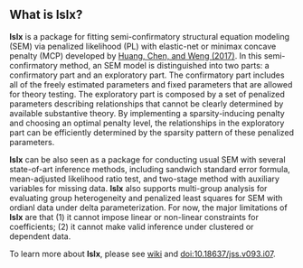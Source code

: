 ## What is lslx?
**lslx** is a package for fitting semi-confirmatory structural equation modeling (SEM) via penalized likelihood (PL) with elastic-net or minimax concave penalty (MCP) developed by [Huang, Chen, and Weng (2017)](https://link.springer.com/article/10.1007%2Fs11336-017-9566-9). In this semi-confirmatory method, an SEM model is distinguished into two parts: a confirmatory part and an exploratory part. The confirmatory part includes all of the freely estimated parameters and fixed parameters that are allowed for theory testing. The exploratory part is composed by a set of penalized parameters describing relationships that cannot be clearly determined by available substantive theory. By implementing a sparsity-inducing penalty and choosing an optimal penalty level, the relationships in the exploratory part can be efficiently determined by the sparsity pattern of these penalized parameters.  

**lslx** can be also seen as a package for conducting usual SEM with several state-of-art inference methods, including sandwich standard error formula, mean-adjusted likelihood ratio test, and two-stage method with auxiliary variables for missing data. **lslx** also supports multi-group analysis for evaluating group heterogeneity and penalized least squares for SEM with ordianl data under delta parameterization. For now, the major limitations of **lslx** are that (1) it cannot impose linear or non-linear constraints for coefficients; (2) it cannot make valid inference under clustered or dependent data.

To learn more about **lslx**, please see [wiki](https://github.com/psyphh/lslx/wiki) and <doi:10.18637/jss.v093.i07>.